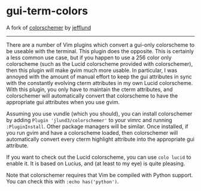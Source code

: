 gui-term-colors
============

A fork of [colorschemer](https://github.com/jefflund/colorschemer) by [jefflund](https://github.com/jefflund)

---

There are a number of Vim plugins which convert a gui-only colorscheme to be
useable with the terminal. This plugin does the opposite. This is certainly a
less common use case, but if you happen to use a 256 color only colorscheme
(such as the Lucid colorscheme provided with colorschemer), then this plugin
will make gvim much more usable. In particular, I was annoyed with the amount
of manual effort to keep the gui attributes in sync with the constantly
evolving cterm attributes in my own Lucid colorscheme. With this plugin, you
only have to maintain the cterm attributes, and colorschemer will automatically
convert that colorscheme to have the appropriate gui attributes when you use
gvim.

Assuming you use vundle (which you should), you can install colorschemer by
adding ```Plugin 'jlund3/colorschemer'``` to your vimrc and running
```:PluginInstall```. Other package managers will be similar. Once installed,
if you run gvim and have a colorscheme loaded, then colorschemer will
automatically convert every cterm highlight attribute into the appropriate gui
attribute.

If you want to check out the Lucid colorscheme, you can use ```colo lucid``` to
enable it. It is based on Lucius, and (at least to my eye) is quite pleasing.

Note that colorschemer requires that Vim be compiled with Python support. You
can check this with ```:echo has('python')```.
